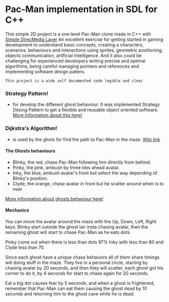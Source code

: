 
# Pac-Man implementation in SDL for C++

This simple 2D project is a one level Pac-Man  clone made in C++ with [Simple DirecMedia Layer]
An excellent exercise for getting started in gaming development to understand basic concepts, creating a characters, 
scenarios, behaviours and interactions using sprites, geometric positioning, objects communication, artificial intelligence.
And it also could be challenging for experienced developers writing precise and optimal algorithms, 
being careful managing pointers and references and implementing software design patters.

[Simple DirecMedia Layer]: <https://www.libsdl.org/>


    This project is a wide self documented code legible and clear

### Strategy Pattern!
- for develop the different ghost behaviour. It was implemented Strategy Desing Pattern to get a flexible and reusable object oriented software.
[More information about this here!]

[More information about this here!]: <https://dev.to/code2bits/pac-man-patterns--ghost-movement-strategy-pattern-1k1a>

### Dijkstra's Algorithm!
- is used by the ghots for find the path to Pac-Man in the maze. [Wiki link]

[Wiki link]: <https://en.wikipedia.org/wiki/Dijkstra%27s_algorithm>


#### The Ghosts behaviours
- Blinky, the red, chase Pac-Man following him directly from behind.
- Pinky, the pink, ambush by three tiles ahead avatar.
- Inky, the blue, ambush avatar's front but select the way depending of Blinky's position.
- Clyde, the orange, chase avatar in front but he scatter around when is to near.

[More information about ghosts behaviour here!]

[More information about ghosts behaviour here!]: <https://gameinternals.com/understanding-pac-man-ghost-behavior>


#### Mechanics
You can move the avatar around the maze with the Up, Down, Left, Right keys.
Blinky start outside the ghost lair insta chasing avatar, then the remaining ghost will start to chase Pac-Man as he eats dots.

Pinky come out when there is less than dots 97%
Inky with less than 80 and Clyde less than 70.

Since each ghost have a unique chase behaviors all of them share timings will doing stuff
in the maze. 
They live in a personal circle, starting by chasing avatar by 20 seconds, and then they will
scatter, each ghost got his corner to do it, by 4 seconds for start to chase again for 20 seconds.

Eat a big dot causes fear by 5 seconds, and when a ghost is frightened, remember that Pac-Man can eat them causing
the ghost dead by 10 seconds and returning him to the ghost cave while he is dead.



